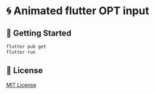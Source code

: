 # 🌀 Animated flutter OPT input

## 🚀 Getting Started

```bash
flutter pub get
flutter run
```

## 📄 License


[MIT License](LICENSE)
